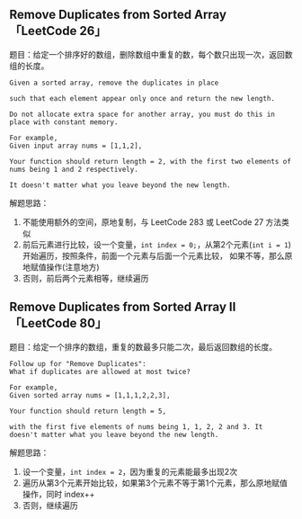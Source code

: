 ## Remove Duplicates from Sorted Array「LeetCode 26」

题目：给定一个排序好的数组，删除数组中重复的数，每个数只出现一次，返回数组的长度。

```
Given a sorted array, remove the duplicates in place 

such that each element appear only once and return the new length.

Do not allocate extra space for another array, you must do this in place with constant memory.

For example,
Given input array nums = [1,1,2],

Your function should return length = 2, with the first two elements of nums being 1 and 2 respectively.

It doesn't matter what you leave beyond the new length.
```

解题思路：

1. 不能使用额外的空间，原地复制，与 LeetCode 283 或 LeetCode 27 方法类似
2. 前后元素进行比较，设一个变量，`int index = 0;`，从第2个元素(`int i = 1`)开始遍历，按照条件，前面一个元素与后面一个元素比较，
   如果不等，那么原地赋值操作(注意地方)
3. 否则，前后两个元素相等，继续遍历

## Remove Duplicates from Sorted Array II「LeetCode 80」

题目：给定一个排序的数组，重复的数最多只能二次，最后返回数组的长度。

```
Follow up for "Remove Duplicates":
What if duplicates are allowed at most twice?

For example,
Given sorted array nums = [1,1,1,2,2,3],

Your function should return length = 5, 

with the first five elements of nums being 1, 1, 2, 2 and 3. It doesn't matter what you leave beyond the new length.
```

解题思路：

1. 设一个变量，`int index = 2`，因为重复的元素能最多出现2次
2. 遍历从第3个元素开始比较，如果第3个元素不等于第1个元素，那么原地赋值操作，同时 index++
3. 否则，继续遍历


